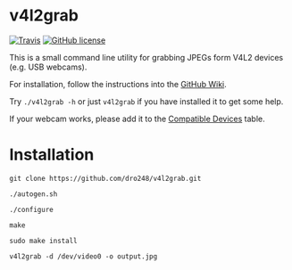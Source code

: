v4l2grab
========

[![Travis](http://img.shields.io/travis/twam/v4l2grab/master.svg)](https://travis-ci.org/twam/v4l2grab/)
[![GitHub license](https://img.shields.io/github/license/twam/v4l2grab.svg)]()

This is a small command line utility for grabbing JPEGs form V4L2 devices (e.g. USB webcams).

For installation, follow the instructions into the [GitHub Wiki](https://github.com/twam/v4l2grab/wiki/Installation).

Try `./v4l2grab -h` or just `v4l2grab` if you have installed it to get some help.

If your webcam works, please add it to the [Compatible Devices](https://github.com/twam/v4l2grab/wiki/Compatible%20Devices) table.

# Installation
```
git clone https://github.com/dro248/v4l2grab.git

./autogen.sh

./configure

make

sudo make install

v4l2grab -d /dev/video0 -o output.jpg
```
